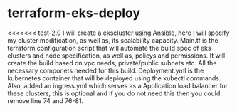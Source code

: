 # terraform-eks-deploy
<<<<<<< test-2.0
I will create a ekscluster using Ansible, here I will specify my cluster modification, as well as, its scalability capacity.
Main.tf is the terraform configuration script that will automate the build spec of eks clusters and node specification, as well as, policys and permissions. It will create the build based on vpc needs, private/public subnets etc. All the necessary componets needed for this build.
Deployment.yml is the kubernetes container that will be deployed using the kubectl commands.
Also, added an ingress.yml which serves as a Application load balancer for these clusters, this is optional and if you do not need this then you could remove line 74 and 76-81. 
